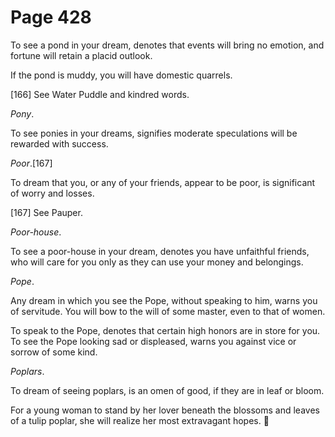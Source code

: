 # Page 428
To see a pond in your dream, denotes that events will bring no emotion,
and fortune will retain a placid outlook.


If the pond is muddy, you will have domestic quarrels.



[166] See Water Puddle and kindred words.


_Pony_.


To see ponies in your dreams, signifies moderate speculations
will be rewarded with success.


_Poor_.[167]


To dream that you, or any of your friends, appear to be poor,
is significant of worry and losses.



[167] See Pauper.


_Poor-house_.


To see a poor-house in your dream, denotes you have unfaithful friends,
who will care for you only as they can use your money and belongings.


_Pope_.


Any dream in which you see the Pope, without speaking to him,
warns you of servitude. You will bow to the will of some master,
even to that of women.


To speak to the Pope, denotes that certain high honors are in store for you.
To see the Pope looking sad or displeased, warns you against vice or sorrow
of some kind.


_Poplars_.


To dream of seeing poplars, is an omen of good, if they are in leaf or bloom.


For a young woman to stand by her lover beneath the blossoms and leaves
of a tulip poplar, she will realize her most extravagant hopes.
